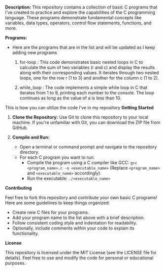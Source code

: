**Description:**
This repository contains a collection of basic C programs that I've created to practice and explore the capabilities of the C programming language. These programs demonstrate fundamental concepts like variables, data types, operators, control flow statements, functions, and more.

**Programs:**

* Here are the programs that are in the list and will be updated as I keep adding new programs
    1) for-loop : This code demonstrates basic nested loops in C to calculate the sum of two variables (r and c) and 
       display the results along with their corresponding values. It iterates through two nested loops, one for the row r 
       (1 to 3) and another for the column c (1 to 2).
 
    2) while_loop : The code implements a simple while loop in C that iterates from 1 to 9, printing each number to the 
       console. The loop continues as long as the value of a is less than 10.


This is how you can utilize the code I've in my repository
**Getting Started**

1. **Clone the Repository:**
   Use Git to clone this repository to your local machine. If you're unfamiliar with Git, you can download the ZIP file from GitHub.

2. **Compile and Run:**
   - Open a terminal or command prompt and navigate to the repository directory.
   - For each C program you want to run:
     * Compile the program using a C compiler like GCC: `gcc <program_name>.c -o <executable_name>` (Replace `<program_name>` and `<executable_name>` accordingly).
     * Run the executable: `./<executable_name>`

**Contributing**

Feel free to fork this repository and contribute your own basic C programs! Here are some guidelines to keep things organized:

* Create new C files for your programs.
* Add your program name to the list above with a brief description.
* Follow consistent coding style and indentation for readability.
* Optionally, include comments within your code to explain its functionality.

**License**

This repository is licensed under the MIT License (see the LICENSE file for details). Feel free to use and modify the code for personal or educational purposes.



